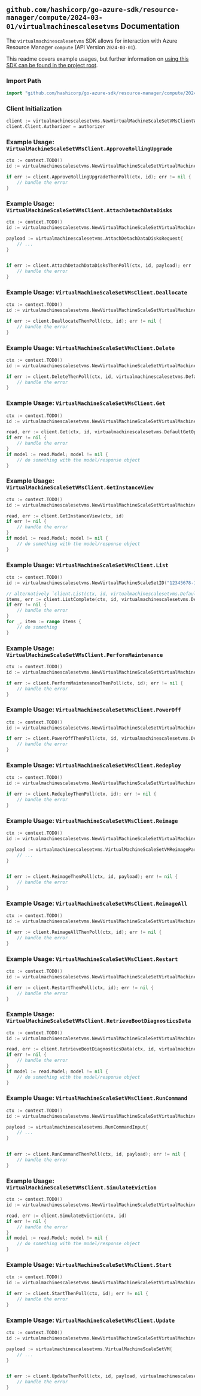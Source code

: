 
## `github.com/hashicorp/go-azure-sdk/resource-manager/compute/2024-03-01/virtualmachinescalesetvms` Documentation

The `virtualmachinescalesetvms` SDK allows for interaction with Azure Resource Manager `compute` (API Version `2024-03-01`).

This readme covers example usages, but further information on [using this SDK can be found in the project root](https://github.com/hashicorp/go-azure-sdk/tree/main/docs).

### Import Path

```go
import "github.com/hashicorp/go-azure-sdk/resource-manager/compute/2024-03-01/virtualmachinescalesetvms"
```


### Client Initialization

```go
client := virtualmachinescalesetvms.NewVirtualMachineScaleSetVMsClientWithBaseURI("https://management.azure.com")
client.Client.Authorizer = authorizer
```


### Example Usage: `VirtualMachineScaleSetVMsClient.ApproveRollingUpgrade`

```go
ctx := context.TODO()
id := virtualmachinescalesetvms.NewVirtualMachineScaleSetVirtualMachineID("12345678-1234-9876-4563-123456789012", "example-resource-group", "virtualMachineScaleSetValue", "instanceIdValue")

if err := client.ApproveRollingUpgradeThenPoll(ctx, id); err != nil {
	// handle the error
}
```


### Example Usage: `VirtualMachineScaleSetVMsClient.AttachDetachDataDisks`

```go
ctx := context.TODO()
id := virtualmachinescalesetvms.NewVirtualMachineScaleSetVirtualMachineID("12345678-1234-9876-4563-123456789012", "example-resource-group", "virtualMachineScaleSetValue", "instanceIdValue")

payload := virtualmachinescalesetvms.AttachDetachDataDisksRequest{
	// ...
}


if err := client.AttachDetachDataDisksThenPoll(ctx, id, payload); err != nil {
	// handle the error
}
```


### Example Usage: `VirtualMachineScaleSetVMsClient.Deallocate`

```go
ctx := context.TODO()
id := virtualmachinescalesetvms.NewVirtualMachineScaleSetVirtualMachineID("12345678-1234-9876-4563-123456789012", "example-resource-group", "virtualMachineScaleSetValue", "instanceIdValue")

if err := client.DeallocateThenPoll(ctx, id); err != nil {
	// handle the error
}
```


### Example Usage: `VirtualMachineScaleSetVMsClient.Delete`

```go
ctx := context.TODO()
id := virtualmachinescalesetvms.NewVirtualMachineScaleSetVirtualMachineID("12345678-1234-9876-4563-123456789012", "example-resource-group", "virtualMachineScaleSetValue", "instanceIdValue")

if err := client.DeleteThenPoll(ctx, id, virtualmachinescalesetvms.DefaultDeleteOperationOptions()); err != nil {
	// handle the error
}
```


### Example Usage: `VirtualMachineScaleSetVMsClient.Get`

```go
ctx := context.TODO()
id := virtualmachinescalesetvms.NewVirtualMachineScaleSetVirtualMachineID("12345678-1234-9876-4563-123456789012", "example-resource-group", "virtualMachineScaleSetValue", "instanceIdValue")

read, err := client.Get(ctx, id, virtualmachinescalesetvms.DefaultGetOperationOptions())
if err != nil {
	// handle the error
}
if model := read.Model; model != nil {
	// do something with the model/response object
}
```


### Example Usage: `VirtualMachineScaleSetVMsClient.GetInstanceView`

```go
ctx := context.TODO()
id := virtualmachinescalesetvms.NewVirtualMachineScaleSetVirtualMachineID("12345678-1234-9876-4563-123456789012", "example-resource-group", "virtualMachineScaleSetValue", "instanceIdValue")

read, err := client.GetInstanceView(ctx, id)
if err != nil {
	// handle the error
}
if model := read.Model; model != nil {
	// do something with the model/response object
}
```


### Example Usage: `VirtualMachineScaleSetVMsClient.List`

```go
ctx := context.TODO()
id := virtualmachinescalesetvms.NewVirtualMachineScaleSetID("12345678-1234-9876-4563-123456789012", "example-resource-group", "virtualMachineScaleSetValue")

// alternatively `client.List(ctx, id, virtualmachinescalesetvms.DefaultListOperationOptions())` can be used to do batched pagination
items, err := client.ListComplete(ctx, id, virtualmachinescalesetvms.DefaultListOperationOptions())
if err != nil {
	// handle the error
}
for _, item := range items {
	// do something
}
```


### Example Usage: `VirtualMachineScaleSetVMsClient.PerformMaintenance`

```go
ctx := context.TODO()
id := virtualmachinescalesetvms.NewVirtualMachineScaleSetVirtualMachineID("12345678-1234-9876-4563-123456789012", "example-resource-group", "virtualMachineScaleSetValue", "instanceIdValue")

if err := client.PerformMaintenanceThenPoll(ctx, id); err != nil {
	// handle the error
}
```


### Example Usage: `VirtualMachineScaleSetVMsClient.PowerOff`

```go
ctx := context.TODO()
id := virtualmachinescalesetvms.NewVirtualMachineScaleSetVirtualMachineID("12345678-1234-9876-4563-123456789012", "example-resource-group", "virtualMachineScaleSetValue", "instanceIdValue")

if err := client.PowerOffThenPoll(ctx, id, virtualmachinescalesetvms.DefaultPowerOffOperationOptions()); err != nil {
	// handle the error
}
```


### Example Usage: `VirtualMachineScaleSetVMsClient.Redeploy`

```go
ctx := context.TODO()
id := virtualmachinescalesetvms.NewVirtualMachineScaleSetVirtualMachineID("12345678-1234-9876-4563-123456789012", "example-resource-group", "virtualMachineScaleSetValue", "instanceIdValue")

if err := client.RedeployThenPoll(ctx, id); err != nil {
	// handle the error
}
```


### Example Usage: `VirtualMachineScaleSetVMsClient.Reimage`

```go
ctx := context.TODO()
id := virtualmachinescalesetvms.NewVirtualMachineScaleSetVirtualMachineID("12345678-1234-9876-4563-123456789012", "example-resource-group", "virtualMachineScaleSetValue", "instanceIdValue")

payload := virtualmachinescalesetvms.VirtualMachineScaleSetVMReimageParameters{
	// ...
}


if err := client.ReimageThenPoll(ctx, id, payload); err != nil {
	// handle the error
}
```


### Example Usage: `VirtualMachineScaleSetVMsClient.ReimageAll`

```go
ctx := context.TODO()
id := virtualmachinescalesetvms.NewVirtualMachineScaleSetVirtualMachineID("12345678-1234-9876-4563-123456789012", "example-resource-group", "virtualMachineScaleSetValue", "instanceIdValue")

if err := client.ReimageAllThenPoll(ctx, id); err != nil {
	// handle the error
}
```


### Example Usage: `VirtualMachineScaleSetVMsClient.Restart`

```go
ctx := context.TODO()
id := virtualmachinescalesetvms.NewVirtualMachineScaleSetVirtualMachineID("12345678-1234-9876-4563-123456789012", "example-resource-group", "virtualMachineScaleSetValue", "instanceIdValue")

if err := client.RestartThenPoll(ctx, id); err != nil {
	// handle the error
}
```


### Example Usage: `VirtualMachineScaleSetVMsClient.RetrieveBootDiagnosticsData`

```go
ctx := context.TODO()
id := virtualmachinescalesetvms.NewVirtualMachineScaleSetVirtualMachineID("12345678-1234-9876-4563-123456789012", "example-resource-group", "virtualMachineScaleSetValue", "instanceIdValue")

read, err := client.RetrieveBootDiagnosticsData(ctx, id, virtualmachinescalesetvms.DefaultRetrieveBootDiagnosticsDataOperationOptions())
if err != nil {
	// handle the error
}
if model := read.Model; model != nil {
	// do something with the model/response object
}
```


### Example Usage: `VirtualMachineScaleSetVMsClient.RunCommand`

```go
ctx := context.TODO()
id := virtualmachinescalesetvms.NewVirtualMachineScaleSetVirtualMachineID("12345678-1234-9876-4563-123456789012", "example-resource-group", "virtualMachineScaleSetValue", "instanceIdValue")

payload := virtualmachinescalesetvms.RunCommandInput{
	// ...
}


if err := client.RunCommandThenPoll(ctx, id, payload); err != nil {
	// handle the error
}
```


### Example Usage: `VirtualMachineScaleSetVMsClient.SimulateEviction`

```go
ctx := context.TODO()
id := virtualmachinescalesetvms.NewVirtualMachineScaleSetVirtualMachineID("12345678-1234-9876-4563-123456789012", "example-resource-group", "virtualMachineScaleSetValue", "instanceIdValue")

read, err := client.SimulateEviction(ctx, id)
if err != nil {
	// handle the error
}
if model := read.Model; model != nil {
	// do something with the model/response object
}
```


### Example Usage: `VirtualMachineScaleSetVMsClient.Start`

```go
ctx := context.TODO()
id := virtualmachinescalesetvms.NewVirtualMachineScaleSetVirtualMachineID("12345678-1234-9876-4563-123456789012", "example-resource-group", "virtualMachineScaleSetValue", "instanceIdValue")

if err := client.StartThenPoll(ctx, id); err != nil {
	// handle the error
}
```


### Example Usage: `VirtualMachineScaleSetVMsClient.Update`

```go
ctx := context.TODO()
id := virtualmachinescalesetvms.NewVirtualMachineScaleSetVirtualMachineID("12345678-1234-9876-4563-123456789012", "example-resource-group", "virtualMachineScaleSetValue", "instanceIdValue")

payload := virtualmachinescalesetvms.VirtualMachineScaleSetVM{
	// ...
}


if err := client.UpdateThenPoll(ctx, id, payload, virtualmachinescalesetvms.DefaultUpdateOperationOptions()); err != nil {
	// handle the error
}
```
